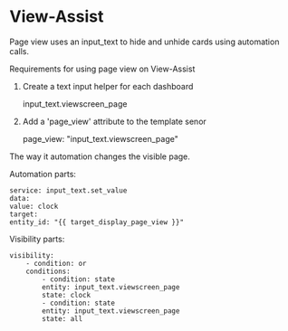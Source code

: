 # View-Assist

Page view uses an input_text to hide and unhide cards using automation calls.

Requirements for using page view on View-Assist

1. Create a text input helper for each dashboard  

    input_text.viewscreen_page


2. Add a 'page_view' attribute to the template senor

    page_view: "input_text.viewscreen_page"



The way it automation changes the visible page.

Automation parts:

    service: input_text.set_value
    data:
    value: clock
    target:
    entity_id: "{{ target_display_page_view }}"


Visibility parts:

    visibility:
        - condition: or
        conditions:
            - condition: state
            entity: input_text.viewscreen_page
            state: clock
            - condition: state
            entity: input_text.viewscreen_page
            state: all    
